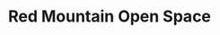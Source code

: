 ---
layout: gallery
title: Red Mountain Open Space
tags:
  - title: Fort Collins
location: Fort Collins, CO
permalink: /gallery/red-mountain/
images:
  - title:
    small_image_path: /assets/images/gallery/red-mountain/dsc_0553.jpg
    large_image_path: /assets/images/gallery/red-mountain/dsc_0553.jpg
  - title:
    small_image_path: /assets/images/gallery/red-mountain/dsc_0575.jpg
    large_image_path: /assets/images/gallery/red-mountain/dsc_0575.jpg
  - title:
    small_image_path: /assets/images/gallery/red-mountain/dsc_0610.jpg
    large_image_path: /assets/images/gallery/red-mountain/dsc_0610.jpg
  - title:
    small_image_path: /assets/images/gallery/red-mountain/dsc_0642.jpg
    large_image_path: /assets/images/gallery/red-mountain/dsc_0642.jpg
  - title:
    small_image_path: /assets/images/gallery/red-mountain/img_3224.jpg
    large_image_path: /assets/images/gallery/red-mountain/img_3224.jpg
  - title:
    small_image_path: /assets/images/gallery/red-mountain/img_3226.jpg
    large_image_path: /assets/images/gallery/red-mountain/img_3226.jpg
  - title:
    small_image_path: /assets/images/gallery/red-mountain/img_3233.jpg
    large_image_path: /assets/images/gallery/red-mountain/img_3233.jpg
---